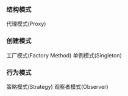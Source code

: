 ### 结构模式
代理模式(Proxy)

### 创建模式
工厂模式(Factory Method)
单例模式(Singleton)

### 行为模式
策略模式(Strategy)
观察者模式(Observer)
